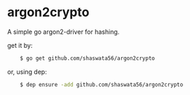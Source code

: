 # argon2crypto
A simple go argon2-driver for hashing.

get it by:

```sh
    $ go get github.com/shaswata56/argon2crypto
```

or, using dep:

```sh
    $ dep ensure -add github.com/shaswata56/argon2crypto
```
